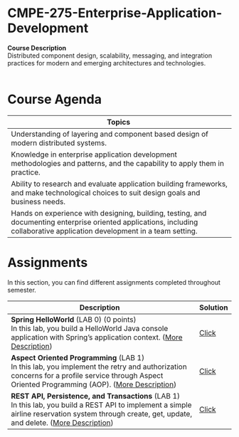 # CMPE-275-Enterprise-Application-Development

<b>Course Description</b><br>
Distributed component design, scalability, messaging, and integration practices for modern and emerging architectures and technologies. 
<br><br>

# Course Agenda

| Topics  |
|------------------------------------------------------------|
| Understanding of layering and component based design of modern distributed systems.|
| Knowledge in enterprise application development methodologies and patterns, and the capability to apply them in practice.|
| Ability to research and evaluate application building frameworks, and make technological choices to suit design goals and business needs.|
| Hands on experience with designing, building, testing, and documenting enterprise oriented applications, including collaborative application development in a team setting.|


# Assignments
In this section, you can find different assignments completed throughout semester. 

| Description   | Solution |
|------------------------------------------------------------|-----------------------------------------------------------------------------------------------------|
| <b>Spring HelloWorld</b> (LAB 0) (0 points) <br>  In this lab, you build a HelloWorld Java console application with Spring’s application context. ([More Description](https://github.com/bhasin11/CMPE-275-Enterprise-Application-Development/tree/master/LAB%200))              | [Click](https://github.com/bhasin11/CMPE-275-Enterprise-Application-Development/tree/master/LAB%200)
| <b>Aspect Oriented Programming</b> (LAB 1) <br> In this lab, you implement the retry and authorization concerns for a profile service through Aspect Oriented Programming (AOP). ([More Description](https://github.com/bhasin11/CMPE-275-Enterprise-Application-Development/tree/master/LAB%201))              | [Click](https://github.com/bhasin11/CMPE-275-Enterprise-Application-Development/tree/master/LAB%201)
| <b>REST API, Persistence, and Transactions</b> (LAB 1) <br> In this lab, you build a REST API to implement a simple airline reservation system through create, get, update, and delete.  ([More Description](https://github.com/bhasin11/CMPE-275-Enterprise-Application-Development/tree/master/LAB%202))              | [Click](https://github.com/bhasin11/CMPE-275-Enterprise-Application-Development/tree/master/LAB%202)
